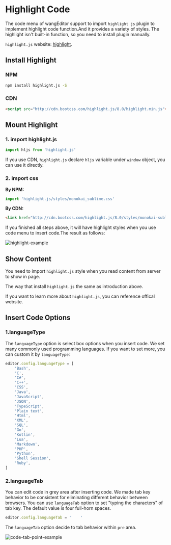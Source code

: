 # Highlight Code
The code menu of wangEditor support to import `highlight js` plugin to implement highlight code function.And it provides a variety of styles. The highlight isn't built-in function, so you need to install plugin manually.

`highlight.js` website: [highlight](https://highlightjs.org/).

## Install Highlight

### NPM

```bash
npm install highlight.js -S
```

### CDN
```html
<script src="http://cdn.bootcss.com/highlight.js/8.0/highlight.min.js"></script>
```

## Mount Highlight
### 1. import highlight.js

```js
import hljs from 'highlight.js'
```
If you use CDN, `highlight.js` declare `hljs` variable under `window` object, you can use it directly.

### 2. import css

**By NPM:**

```js
import 'highlight.js/styles/monokai_sublime.css'
```
**By CDN:**

```html
<link href="http://cdn.bootcss.com/highlight.js/8.0/styles/monokai-sublime.min.css" rel="stylesheet">
```
If you finished all steps above, it will have highlight styles when you use code menu to insert code.The result as follows:

![highlight-example](../images/highlight-example.png)

## Show Content
You need to import `highlight.js` style when you read content from server to show in page.

The way that install `highlight.js` the same as introduction above.

If you want to learn more about `highlight.js`, you can reference offical website.

## Insert Code Options
### 1.languageType
The `languageType` option is select box options when you insert code. We set many commonly used programming languages. If you want to set more, you can custom it by `languageType`:

```js
editor.config.languageType = [
    'Bash',
    'C',
    'C#',
    'C++',
    'CSS',
    'Java',
    'JavaScript',
    'JSON',
    'TypeScript',
    'Plain text',
    'Html',
    'XML',
    'SQL',
    'Go',
    'Kotlin',
    'Lua',
    'Markdown',
    'PHP',
    'Python',
    'Shell Session',
    'Ruby',
]
```
### 2.languageTab
You can edit code in grey area after inserting code. We made tab key behavior to be consistent for eliminating different behavior between browsers. You can use `languageTab` option to set "typing the characters" of tab key. The default value is four full-horn spaces.

```js
editor.config.languageTab = '    '
```

The `languageTab` option decide to tab behavior within `pre` area.

![code-tab-point-example](../images/code-tab-point-example.png)



 